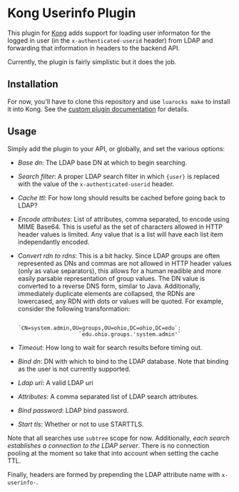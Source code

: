 # Kong Userinfo Plugin

This plugin for [Kong](http://getkong.com) adds support for loading
user informaton for the logged in user (in the `x-authenticated-userid` header)
from LDAP and forwarding that information in headers to the backend API.

Currently, the plugin is fairly simplistic but it does the job.

## Installation

For now, you'll have to clone this repository and use `luarocks make`
to install it into Kong. See the
[custom plugin documentation](https://getkong.org/docs/0.10.x/plugin-development/distribution/)
for details.

## Usage

Simply add the plugin to your API, or globally, and set the various options:

- *Base dn*: The LDAP base DN at which to begin searching.
- *Search filter*: A proper LDAP search filter in which `{user}` is replaced
                   with the value of the `x-authenticated-userid` header.
- *Cache ttl*: For how long should results be cached before going back to LDAP?
- *Encode attributes*: List of attributes, comma separated, to encode using
                       MIME Base64. This is useful as the set of characters allowed
                       in HTTP header values is limited. Any value that is a list
                       will have each list item independantly encoded.
- *Convert rdn to rdns*: This is a bit hacky. Since LDAP groups are often
                         represented as DNs and commas are not allowed in HTTP
                         header values (only as value separators), this allows
                         for a human readible and more easily parsable representation
                         of group values. The DN value is converted to a reverse
                         DNS form, similar to Java. Additionally, immediately
                         duplicate elements are collapsed, the RDNs are lowercased,
                         any RDN with dots or values will be quoted. For example,
                         consider the following transformation:

                         `CN=system.admin,OU=groups,OU=ohio,DC=ohio,DC=edu`:
                         `edu.ohio.groups.'system.admin'`
- *Timeout*: How long to wait for search results before timing out.
- *Bind dn*: DN with which to bind to the LDAP database. Note that binding as
             the user is not currently supported.
- *Ldap uri*: A valid LDAP uri
- *Attributes*: A comma separated list of LDAP search attributes.
- *Bind password*: LDAP bind password.
- *Start tls*: Whether or not to use STARTTLS.

Note that all searches use `subtree` scope for now. Additionally,
_each search establishes a connection to the LDAP server_. There is no
connection pooling at the moment so take that into account when setting
the cache TTL.

Finally, headers are formed by prepending the LDAP attribute name with `x-userinfo-`.
